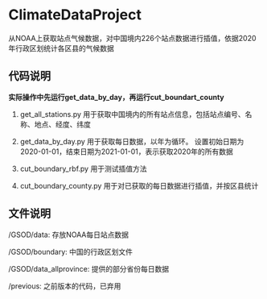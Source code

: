 # ClimateDataProject
从NOAA上获取站点气候数据，对中国境内226个站点数据进行插值，依据2020年行政区划统计各区县的气候数据

## 代码说明
**实际操作中先运行get_data_by_day，再运行cut_boundart_county**

1. get_all_stations.py
  用于获取中国境内的所有站点信息，包括站点编号、名称、地点、经度、纬度

2. get_data_by_day.py
  用于获取每日数据，以年为循环。
  设置初始日期为2020-01-01，结束日期为2021-01-01，表示获取2020年的所有数据

3. cut_boundary_rbf.py
  用于测试插值方法
  
4. cut_boundary_county.py
   用于对已获取的每日数据进行插值，并按区县统计 

## 文件说明
/GSOD/data: 存放NOAA每日站点数据

/GSOD/boundary: 中国的行政区划文件

/GSOD/data_allprovince: 提供的部分省份每日数据

/previous: 之前版本的代码，已弃用
